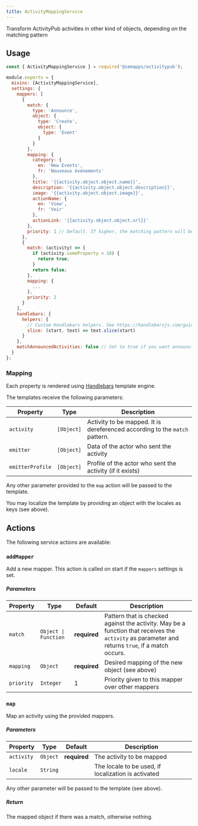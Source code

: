 ```yaml
---
title: ActivityMappingService
---
```


Transform ActivityPub activities in other kind of objects, depending on the matching pattern

## Usage

```js
const { ActivityMappingService } = require('@semapps/activitypub');

module.exports = {
  mixins: [ActivityMappingService],
  settings: {
    mappers: [
      {
        match: {
          type: 'Announce',
          object: {
            type: 'Create',
            object: {
              type: 'Event'
            }
          }
        },
        mapping: {
          category: {
            en: 'New Events',
            fr: 'Nouveaux événements'
          },
          title: '{{activity.object.object.name}}',
          description: '{{activity.object.object.description}}',
          image: '{{activity.object.object.image}}',
          actionName: {
            en: 'View',
            fr: 'Voir'
          },
          actionLink: '{{activity.object.object.url}}'
        },
        priority: 1 // Default. If higher, the matching pattern will be applied before the mappers with lower priority
      },
      {
        match: (activity) => {
          if (activity.someProperty < 10) {
            return true;
          }
          return false;
        },
        mapping: {
          ...
        },
        priority: 2
      }
    ],
    handlebars: {
      helpers: {
        // Custom Handlebars helpers. See https://handlebarsjs.com/guide/#custom-helpers
        slice: (start, text) => text.slice(start)
      }
    },
    matchAnnouncedActivities: false // Set to true if you want announcted activities to be treated as the activity itself
  }
};
```

### Mapping

Each property is rendered using [Handlebars](https://handlebarsjs.com) template engine.

The templates receive the following parameters:

| Property         | Type       | Description                                                                 |
| ---------------- | ---------- | --------------------------------------------------------------------------- |
| `activity`       | `[Object]` | Activity to be mapped. It is dereferenced according to the `match` pattern. |
| `emitter`        | `[Object]` | Data of the actor who sent the activity                                     |
| `emitterProfile` | `[Object]` | Profile of the actor who sent the activity (if it exists)                   |

Any other parameter provided to the `map` action will be passed to the template.

You may localize the template by providing an object with the locales as keys (see above).

## Actions

The following service actions are available:

### `addMapper`

Add a new mapper. This action is called on start if the `mappers` settings is set.

##### Parameters

| Property   | Type                 | Default      | Description                                                                                                                                      |
| ---------- | -------------------- | ------------ | ------------------------------------------------------------------------------------------------------------------------------------------------ |
| `match`    | `Object \| Function` | **required** | Pattern that is checked against the activity. May be a function that receives the `activity` as parameter and returns `true`, if a match occurs. |
| `mapping`  | `Object`             | **required** | Desired mapping of the new object (see above)                                                                                                    |
| `priority` | `Integer`            | 1            | Priority given to this mapper over other mappers                                                                                                 |

### `map`

Map an activity using the provided mappers.

##### Parameters

| Property   | Type     | Default      | Description                                         |
| ---------- | -------- | ------------ | --------------------------------------------------- |
| `activity` | `Object` | **required** | The activity to be mapped                           |
| `locale`   | `String` |              | The locale to be used, if localization is activated |

Any other parameter will be passed to the template (see above).

##### Return

The mapped object if there was a match, otherwise nothing.
